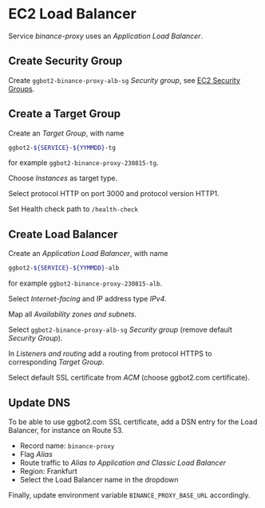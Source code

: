 # EC2 Load Balancer

Service _binance-proxy_ uses an _Application Load Balancer_.

## Create Security Group

Create `ggbot2-binance-proxy-alb-sg` _Security group_, see [EC2 Security Groups](./ec2-security-groups.md).

## Create a Target Group

Create an _Target Group_, with name

```sh
ggbot2-${SERVICE}-${YYMMDD}-tg
```

for example `ggbot2-binance-proxy-230815-tg`.

Choose _Instances_ as target type.

Select protocol HTTP on port 3000 and protocol version HTTP1.

Set Health check path to `/health-check`

## Create Load Balancer

Create an _Application Load Balancer_, with name

```sh
ggbot2-${SERVICE}-${YYMMDD}-alb
```

for example `ggbot2-binance-proxy-230815-alb`.

Select _Internet-facing_ and IP address type _IPv4_.

Map all _Availability zones and subnets_.

Select `ggbot2-binance-proxy-alb-sg` _Security group_ (remove default _Security Group_).

In _Listeners and routing_ add a routing from protocol HTTPS to corresponding _Target Group_.

Select default SSL certificate from _ACM_ (choose ggbot2.com certificate).

## Update DNS

To be able to use ggbot2.com SSL certificate, add a DSN entry for the Load Balancer, for instance on Route 53.

-   Record name: `binance-proxy`
-   Flag _Alias_
-   Route traffic to _Alias to Application and Classic Load Balancer_
-   Region: Frankfurt
-   Select the Load Balancer name in the dropdown

Finally, update environment variable `BINANCE_PROXY_BASE_URL` accordingly.
